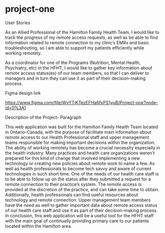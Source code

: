 ﻿# project-one
 
User Stories

As an Allied Professional of the Hamilton Family Health Team, I would like to track the progress of my remote access requests, as well as be able to find information related to remote connection to my clinic’s EMRs and basic troubleshooting, so I am able to support my patients efficiently while working remotely. 

As a coordinator for one of the Programs (Nutrition, Mental Health, Psychiatry, etc) in the HFHT, I would like to gather key information about remote access status(es) of our team members, so that I can deliver to managers and in turn they can use it as part of their decision-making process.


Figma design link

https://www.figma.com/file/WvYTjKTezEFHa6fxPS1yuB/Project-one?node-id=0%3A1


Description of the Project- Paragraph

This web application was built for the Hamilton Family Health Team located in Ontario-Canada, with the purpose of facilitate main information about remote access to our Health Professional staff and upper management teams responsible for making important decisions within the organization.
The ability of working remotely has become a crucial necessity especially in the health industry. Many practices and health care organizations weren’t prepared for this kind of change that involved implementing a new technology or creating new policies about remote work to name a few. As well as health professionals to become tech savvy and aware of current technologies in such short time.
One of the needs of our health care staff is to be able to follow up on the status after they submitted a request for a remote connection to their practice’s system. The remote access is provided at the discretion of the practice, and can take some time to obtain. Additionally, health professionals can find useful resources about technology and remote connection.
Upper management team members have the need as well to gather important data about remote access status of our health care staff and use it as part of their decision-making process.
In conclusion, this web application will be a useful tool for the HFHT staff with the main goal of continually providing primary care to our patients located within the Hamilton area. 



